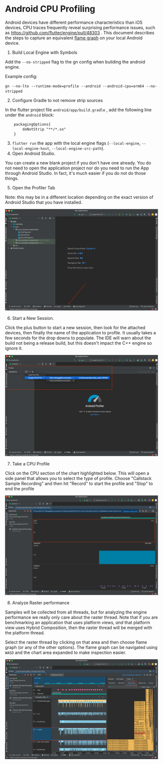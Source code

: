 # Android CPU Profiling

Android devices have different performance characteristics than iOS devices, CPU traces frequently reveal surprising performance issues, such as https://github.com/flutter/engine/pull/48303 . This document describes the steps to capture an equivalent [flame graph](https://cacm.acm.org/magazines/2016/6/202665-the-flame-graph/abstract) on your local Android device.

1. Build Local Engine with Symbols

Add the `--no-stripped` flag to the gn config when building the android engine.

Example config:

 `gn --no-lto --runtime-mode=profile --android --android-cpu=arm64 --no-stripped`

2. Configure Gradle to not remove strip sources

In the flutter project file `android/app/build.gradle` , add the following line under the `android` block:

```
    packagingOptions{
        doNotStrip "**/*.so"
    }
```

3. `flutter run` the app with the local engine flags (`--local-engine`,  `--local-engine-host`,  `--local-engine-src-path`).
4. Open Android Studio.

You can create a new blank project if you don't have one already. You do not need to open the application project nor do you need to run the App through Android Studio. In fact, it's much easier if you do not do those things.

5. Open the Profiler Tab

Note: this may be in a different location depending on the exact version of Android Studio that you have installed.

![Alt text](assets/android_profiling/image.png)

6. Start a New Session.

Click the plus button to start a new session, then look for the attached devices, then finally the name of the application to profile. It usually takes a few seconds for the drop downs to populate. The IDE will warn about the build not being a release build, but this doesn't impact the C++ engine so ignore it.

![Alt text](assets/android_profiling/dropdown.png)

7. Take a CPU Profile

Click on the CPU section of the chart highlighted below. This will open a side panel that allows you to select the type of profile. Choose "Callstack Sample Recording" and then hit "Record" to start the profile and "Stop" to end the profile

![Alt text](assets/android_profiling/where_do_i_click.png)

8. Analyze Raster performance

Samples will be collected from all threads, but for analyzing the engine performance we really only care about the raster thread. Note that if you are benchmarking an application that uses platform views, _and_ that platform view uses Hybrid Composition, then the raster thread will be merged with the platform thread.

Select the raster thread by clicking on that area and then choose flame graph (or any of the other options). The flame graph can be navigated using `WASD` and the chart area expanded to make inspection easier.

![Alt text](assets/android_profiling/so_many_options.png)
